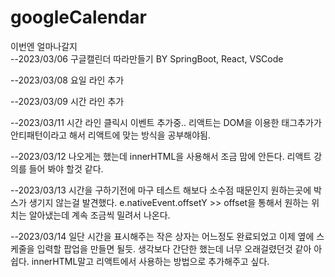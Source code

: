 # googleCalendar

이번엔 얼마나갈지  
--2023/03/06
구글캘린더 따라만들기 BY SpringBoot, React, VSCode
  
--2023/03/08
요일 라인 추가

--2023/03/09
시간 라인 추가

--2023/03/11
시간 라인 클릭시 이벤트 추가중..
리액트는 DOM을 이용한 태그추가가 안티패턴이라고 해서
리액트에 맞는 방식을 공부해야됨.

--2023/03/12
나오게는 했는데 innerHTML을 사용해서 
조금 맘에 안든다. 
리액트 강의를 들어 봐야 할것 같다.

--2023/03/13
시간을 구하기전에 마구 테스트 해보다
소수점 때문인지 원하는곳에 박스가 생기지 않는걸 발견했다.
e.nativeEvent.offsetY >> offset을 통해서 원하는 위치는 알아냈는데
계속 조금씩 밀려서 나온다. 

--2023/03/14
일단 시간을 표시해주는 작은 상자는 어느정도 완료되었고
이제 옆에 스케줄을 입력할 팝업을 만들면 될듯.
생각보다 간단한 했는데 너무 오래걸렸던것 같아 아쉽다.
innerHTML말고 리액트에서 사용하는 방법으로 추가해주고 싶다.
